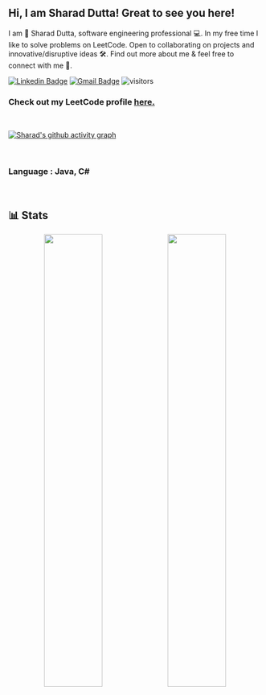 ## Hi, I am Sharad Dutta! Great to see you here!

I am 👨‍ Sharad Dutta, software engineering professional 💻. In my free time I like to solve problems on LeetCode. Open to collaborating on projects and innovative/disruptive ideas 🛠. Find out more about me & feel free to connect with me 📱.

[![Linkedin Badge](https://img.shields.io/badge/-SharadDutta-blue?style=flat-square&logo=Linkedin&logoColor=white&link=)](https://www.linkedin.com/in/sharadduttasrm/)
[![Gmail Badge](https://img.shields.io/badge/-sharadduttaofficial@gmail.com-c14438?style=flat-square&logo=Gmail&logoColor=white&link=mailto:sharadduttaofficial@gmail.com)](mailto:sharadduttaofficial@gmail.com)
![visitors](https://visitor-badge.glitch.me/badge?page_id=mdeboute.mdeboute)


### Check out my LeetCode profile [here.](https://leetcode.com/sharaddutta/)

<br>

[![Sharad's github activity graph](https://activity-graph.herokuapp.com/graph?username=SabbitRex&theme=xcode)](https://git.io/SabbitRex)

<br>

### Language : Java, C#

<br>

## 📊 Stats

<p align="center">

  <img width="48%" src="https://github-readme-stats.vercel.app/api?username=SabbitRex&show_icons=true&theme=tokyonight" />
  <img width="48%" src="https://github-readme-streak-stats.herokuapp.com/?user=SabbitRex&theme=tokyonight" />
</p>

<br>
